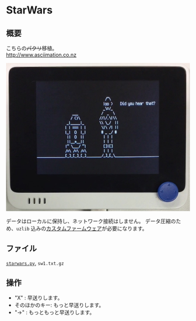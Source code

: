 # StarWars

## 概要
こちらの~~パクリ~~移植。<br/>
http://www.asciimation.co.nz

[![YouTube](./StarWars.jpg)](https://www.youtube.com/watch?v=eFtTZiYG_i8)

データはローカルに保持し、ネットワーク接続はしません。
データ圧縮のため、`uzlib` 込みの[カスタムファームウェア](/Firmware/MyCircuitPython7.3.uf2)が必要になります。

## ファイル
   [`starwars.py`](/CIRCUITPY/starwars.py), `sw1.txt.gz`

## 操作
- "X" : 早送りします。
- そのほかのキー: もっと早送りします。
- "→" : もっともっと早送りします。

